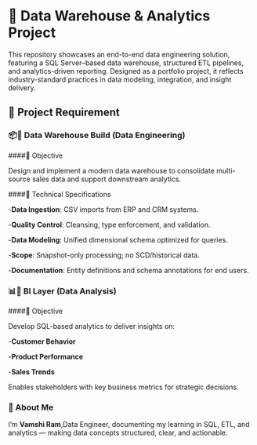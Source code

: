# 🚀 Data Warehouse & Analytics Project

This repository showcases an end-to-end data engineering solution, featuring a SQL Server–based data warehouse, structured ETL pipelines, and analytics-driven reporting.
Designed as a portfolio project, it reflects industry-standard practices in data modeling, integration, and insight delivery.

## 🚀 Project Requirement

### 📦🏢 Data Warehouse Build (Data Engineering)

####🎯 Objective

Design and implement a modern data warehouse to consolidate multi-source sales data and support downstream analytics.

####📌 Technical Specifications

-**Data Ingestion**: CSV imports from ERP and CRM systems.

-**Quality Control**: Cleansing, type enforcement, and validation.

-**Data Modeling**: Unified dimensional schema optimized for queries.

-**Scope**: Snapshot-only processing; no SCD/historical data.

-**Documentation**: Entity definitions and schema annotations for end users.

### 📊🏢 BI Layer (Data Analysis)

####🎯 Objective

Develop SQL-based analytics to deliver insights on:

-**Customer Behavior**

-**Product Performance**

-**Sales Trends**

Enables stakeholders with key business metrics for strategic decisions.

### 👤 About Me
I’m **Vamshi Ram**,Data Engineer, documenting my learning in SQL, ETL, and analytics — making data concepts structured, clear, and actionable.

